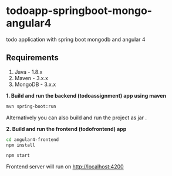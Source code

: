 # todoapp-springboot-mongo-angular4
todo application with spring boot mongodb and angular 4
## Requirements

1. Java - 1.8.x
2. Maven - 3.x.x
3. MongoDB - 3.x.x

**1. Build and run the backend (todoassignment) app using maven**

```bash
mvn spring-boot:run
```
Alternatively you can also build and run the project as jar .

**2. Build and run the frontend (todofrontend) app**

```bash
cd angular4-frontend
npm install
```

```bash
npm start
```

Frontend server will run on <http://localhost:4200>
